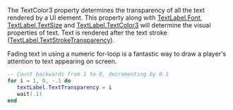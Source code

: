 The TextColor3 property determines the transparency of all the text rendered by a UI element. This property along with [TextLabel.Font](https://developer.roblox.com/en-us/api-reference/property/TextLabel/Font), [TextLabel.TextSize](https://developer.roblox.com/en-us/api-reference/property/TextLabel/TextSize) and [TextLabel.TextColor3](https://developer.roblox.com/en-us/api-reference/property/TextLabel/TextColor3) will determine the visual properties of text. Text is rendered after the text stroke ([TextLabel.TextStrokeTransparency](https://developer.roblox.com/en-us/api-reference/property/TextLabel/TextStrokeTransparency)).

Fading text in using a numeric for-loop is a fantastic way to draw a player's attention to text appearing on screen.

```Lua
-- Count backwards from 1 to 0, decrementing by 0.1
for i = 1, 0, -.1 do
   textLabel.TextTransparency = i
   wait(.1)
end
```